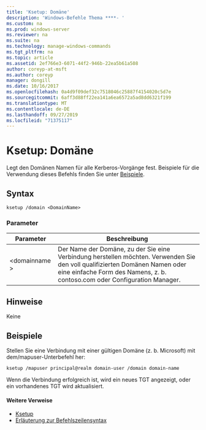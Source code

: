 ```yaml
---
title: 'Ksetup: Domäne'
description: 'Windows-Befehle Thema ****- '
ms.custom: na
ms.prod: windows-server
ms.reviewer: na
ms.suite: na
ms.technology: manage-windows-commands
ms.tgt_pltfrm: na
ms.topic: article
ms.assetid: 2ef766e3-6071-44f2-946b-22ea5b61a508
author: coreyp-at-msft
ms.author: coreyp
manager: dongill
ms.date: 10/16/2017
ms.openlocfilehash: 0a4d9f09def32c7518046c25887f4154020c5d7e
ms.sourcegitcommit: 6aff3d88ff22ea141a6ea6572a5ad8dd6321f199
ms.translationtype: MT
ms.contentlocale: de-DE
ms.lasthandoff: 09/27/2019
ms.locfileid: "71375117"
---
```

# <a name="ksetupdomain"></a>Ksetup: Domäne



Legt den Domänen Namen für alle Kerberos-Vorgänge fest. Beispiele für die Verwendung dieses Befehls finden Sie unter [Beispiele](#BKMK_Examples).

## <a name="syntax"></a>Syntax

```
ksetup /domain <DomainName>
```

### <a name="parameters"></a>Parameter

|Parameter|Beschreibung|
|---------|-----------|
|\<domainname >|Der Name der Domäne, zu der Sie eine Verbindung herstellen möchten. Verwenden Sie den voll qualifizierten Domänen Namen oder eine einfache Form des Namens, z. b. contoso.com oder Configuration Manager.|

## <a name="remarks"></a>Hinweise

Keine

## <a name="BKMK_Examples"></a>Beispiele

Stellen Sie eine Verbindung mit einer gültigen Domäne (z. b. Microsoft) mit dem/mapuser-Unterbefehl her:
```
ksetup /mapuser principal@realm domain-user /domain domain-name
```
Wenn die Verbindung erfolgreich ist, wird ein neues TGT angezeigt, oder ein vorhandenes TGT wird aktualisiert.

#### <a name="additional-references"></a>Weitere Verweise

-   [Ksetup](ksetup.md)
-   [Erläuterung zur Befehlszeilensyntax](command-line-syntax-key.md)